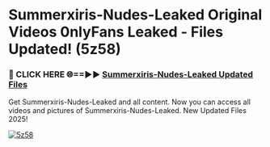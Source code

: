 # Summerxiris-Nudes-Leaked Original Videos 0nlyFans Leaked - Files Updated! (5z58)

<h3>🔴 CLICK HERE 🌐==►► <a href="https://tinyurl.com/52m3yx9h" rel="nofollow">Summerxiris-Nudes-Leaked Updated Files</a></h3>

Get Summerxiris-Nudes-Leaked and all content. Now you can access all videos and pictures of Summerxiris-Nudes-Leaked. New Updated Files 2025!

[![5z58](https://i.imgur.com/TnHtlc8.gif)](https://tinyurl.com/52m3yx9h)
